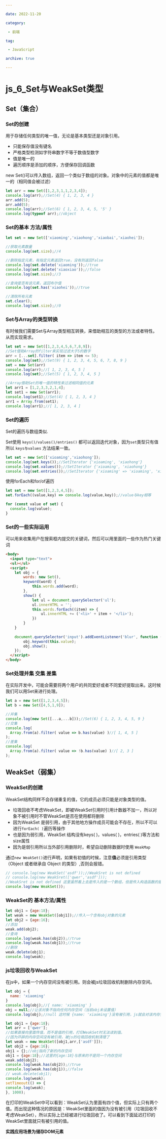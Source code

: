 ```yaml
---

date: 2022-11-20

category:

 - 前端

tag:

 - JavaScript

archive: true

---
```




# js_6_Set与WeakSet类型



## Set（集合）

### Set的创建

用于存储任何类型的唯一值，无论是基本类型还是对象引用。

- 只能保存值没有键名
- 严格类型检测如字符串数字不等于数值型数字
- 值是唯一的
- 遍历顺序是添加的顺序，方便保存回调函数

new Set()可以传入数组，返回一个类似于数组的对象。对象中的元素的值都是唯一的（相同值会被过滤）

```js
let arr = new Set([1,2,3,1,1,2,3,4]);
console.log(arr);//Set(4) { 1, 2, 3, 4 }
arr.add(5);
arr.add(5);
console.log(arr);//Set(6) { 1, 2, 3, 4, 5, '5' }
console.log(typeof arr);//object
```



### Set的基本 方法/属性

```js
let set = new Set(['xiaoming','xiaohong','xiaobai','xiaohei']);

//获取元素数量
console.log(set.size);//4

//删除指定元素，有指定元素返回true，没有则返回false
console.log(set.delete('xiaoming'));//true
console.log(set.delete('xiaoxiao'));//false
console.log(set.size);//3

//查询是否有该元素，返回布尔值
console.log(set.has('xiaohei'));//true

//清除所有元素
set.clear();
console.log(set.size);//0
```



### Set与Array的类型转换

有时候我们需要Set与Array类型相互转换，来借助相互的类型的方法或者特性。从而实现需求。

```js
let set = new Set([1,2,3,4,5,6,7,8,9]);
//Set借助Array的filter来实现过滤大于5的数字
arr = [...set].filter( item => item <= 5);
console.log(set);//Set(9) { 1, 2, 3, 4, 5, 6, 7, 8, 9 }
set = new Set(arr)
console.log(arr);//[ 1, 2, 3, 4, 5 ]
console.log(set);//Set(5) { 1, 2, 3, 4, 5 }

//Array借助Set的唯一值的特性来过滤相同值的元素
let arr1 = [1,2,3,3,2,1,4];
let set1 = new Set(arr1);
console.log(set1);//Set(4) { 1, 2, 3, 4 }
arr1 = Array.from(set1);
console.log(arr1);//[ 1, 2, 3, 4 ]
```



### Set的遍历

Set的遍历与数组类似.

Set使用 `keys()/values()/entries()` 都可以返回迭代对象，因为`set`类型只有值所以 `keys与values` 方法结果一致。

```js
let set = new Set(['xioaming','xiaohong']);
console.log(set.keys());//SetIterator {'xioaming', 'xiaohong'}
console.log(set.values());//SetIterator {'xioaming', 'xiaohong'}
console.log(set.entries());//SetIterator {'xioaming' => 'xioaming', 'xiaohong' => 'xiaohong'}
```

使用forEach和for/of遍历

```js
let set = new Set([1,2,3,4,5]);
set.forEach((value,key) => console.log(value,key));//value与key相等

for (const value of set) {
  console.log(value);
}
```



### Set的一些实际运用

可以用来收集用户在搜索框内提交的关键词，然后可以用里面的一些作为热门关键词

```html
<body>
  <input type="text">
  <ul></ul>
  <script>
    let obj = {
        words: new Set(),
        keyword(word) {
            this.words.add(word);
        },
        show() {
            let ul = document.querySelector('ul');
            ul.innerHTML = '';
            this.words.forEach((item) => {
                ul.innerHTML += ('<li>' + item + '</li>');
            })
        }
    }
  
    document.querySelector('input').addEventListener('blur', function () {
        obj.keyword(this.value);
        obj.show();
    });
  </script>
</body>
```



### Set处理并集 交集 差集

在实际开发中，可能会需要将两个用户的共同爱好或者不同爱好提取出来。这时候我们可以用Set来进行处理。

```js
let a = new Set([1,2,3,4,5]);
let b = new Set([4,5,1,9]);

//并集
console.log(new Set([...a,...b]));//Set(6) { 1, 2, 3, 4, 5, 9 }
//交集
console.log(
  Array.from(a).filter( value => b.has(value) )//[ 1, 4, 5 ]
);
//差集
console.log(
  Array.from(a).filter( value => !b.has(value) )//[ 2, 3 ]
);
```



## WeakSet（弱集）

### WeakSet的创建

WeakSet结构同样不会存储重复的值，它的成员必须只能是对象类型的值。

- 垃圾回收不考虑WeakSet，即被WeakSet引用时引用计数器不加一，所以对象不被引用时不管WeakSet是否在使用都将删除
- 因为WeakSet 是弱引用，由于其他地方操作成员可能会不存在，所以不可以进行`forEach( )`遍历等操作
- 也是因为弱引用，WeakSet 结构没有keys( )，values( )，entries( )等方法和size属性
- 因为是弱引用所以当外部引用删除时，希望自动删除数据时使用 `WeakMap`

通过`new WeakSet()`进行声明，如果有初值的时候，注意**值**必须是引用类型（Object 或者继承自 Object 的类型）,否则会报错。

```js
// console.log(new WeakSet('asdf'));//WeakSret is not defined
// console.log(new WeakSret(['qwer','asdf']));
//WeakSret is not defined 这里虽然看上去是传入的是一个数组，但是传入构造函数的是两个字符串
console.log(new WeakSet());
```



### WeakSet的 基本方法/属性

```js
let obj1 = {age:18};
let weak = new WeakSet([obj1]);//传入一个含有obj对象的元素
let obj2 = {age:16};
//添加
weak.add(obj2);
//查询
console.log(weak.has(obj2));//true
console.log(weak.has(obj1));//true
//删除
weak.delete(obj1);
console.log(weak);
```



### js垃圾回收与WeakSet

在js中，如果一个内存空间没有被引用。则会被js垃圾回收机制删除内存空间。

```js
let obj = {
  name: 'xiaoming'
}
console.log(obj);//{ name: 'xiaoming' }
obj = null;//让该对象不指向任何内存空间（当前obj未设置值）
console.log(obj);//null 这时候 {name: 'xiaoming'}没有被引用，js就会对该内存空间进行垃圾回收
```



```js
let obj1 = {age:18};
let arr = ['qwer'];
//如果直接向里面传值，而不是值的引用，打印WeakSet时无法读到值。
//因为开辟的内存空间没有被引用，被js的垃圾回收机制清理了
let weak = new WeakSet([obj1,arr,['asdf']]);
let obj2 = {age:16};
obj1 = {};//obj指向了新的内存空间
obj1 = {age:18};//这里的{age:18}与原来的不是同一个内存空间
weak.add(obj2);
console.log(weak.has(obj2));//true
console.log(weak.has(obj1));//false
// weak.delete(obj1);
console.log(weak);
setTimeout(() => {
console.log(weak);
}, 1000);
```



在打印的WeakSet中可以看到：WeakSet认为里面有四个值，但实际上只有两个值。而出现这种情况的原因是：WeakSet里面的值因为没有被引用（垃圾回收不考虑WeakSet），所以实际上已经被进行垃圾回收了。可以看到下面延迟打印的WeakSet里面就只有被引用的值。



**实践应用场景为储存DOM元素**

